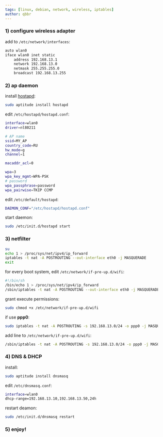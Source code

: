 ```yaml
---
tags: [linux, debian, network, wireless, iptables]
author: qbbr
---
```


### 1) configure wireless adapter

add to `/etc/network/interfaces`:

```bash
auto wlan0
iface wlan0 inet static
    address 192.168.13.1
    network 192.168.13.0
    netmask 255.255.255.0
    broadcast 192.168.13.255
```

### 2) ap daemon

install [hostapd](http://hostap.epitest.fi/hostapd/):

```bash
sudo aptitude install hostapd
```

edit `/etc/hostapd/hostapd.conf`:

```bash
interface=wlan0
driver=nl80211

# AP name
ssid=MY_AP
country_code=RU
hw_mode=g
channel=1

macaddr_acl=0

wpa=3
wpa_key_mgmt=WPA-PSK
# password
wpa_passphrase=password
wpa_pairwise=TKIP CCMP
```

edit `/etc/default/hostapd`:

```bash
DAEMON_CONF="/etc/hostapd/hostapd.conf"
```

start daemon:

```bash
sudo /etc/init.d/hostapd start
```

### 3) netfilter

```bash
su
echo 1 > /proc/sys/net/ipv4/ip_forward
iptables -t nat -A POSTROUTING --out-interface eth0 -j MASQUERADE
exit
```

for every boot system, edit `/etc/network/if-pre-up.d/wifi`:

```bash
#!/bin/sh
/bin/echo 1 > /proc/sys/net/ipv4/ip_forward
/sbin/iptables -t nat -A POSTROUTING --out-interface eth0 -j MASQUERADE
```

grant execute permissions:

```bash
sudo chmod +x /etc/network/if-pre-up.d/wifi
```

if use **ppp0**:

```bash
sudo iptables -t nat -A POSTROUTING -s 192.168.13.0/24 -o ppp0 -j MASQUERADE
```

add line to `/etc/network/if-pre-up.d/wifi`:

```bash
/sbin/iptables -t nat -A POSTROUTING -s 192.168.13.0/24 -o ppp0 -j MASQUERADE
```

### 4) DNS & DHCP

install:

```bash
sudo aptitude install dnsmasq
```

edit `/etc/dnsmasq.conf`:

```bash
interface=wlan0
dhcp-range=192.168.13.10,192.168.13.50,24h
```

restart deamon:

```bash
sudo /etc/init.d/dnsmasq restart
```

### 5) enjoy!
